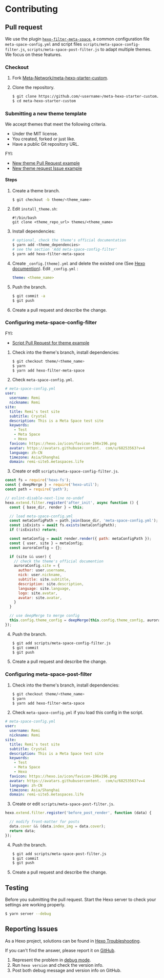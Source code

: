 # Contributing

## Pull request

We use the plugin [`hexo-filter-meta-space`](https://www.npmjs.com/package/hexo-filter-meta-space), a common configuration file `meta-space-config.yml` and script files `scripts/meta-space-config-filter.js`, `scripts/meta-space-post-filter.js` to adapt multiple themes. We focus on these features.

### Checkout

1. Fork [Meta-Network/meta-hexo-starter-custom](https://github.com/Meta-Network/meta-hexo-starter-custom).
2. Clone the repository.

    ``` bash
    $ git clone https://github.com/<username>/meta-hexo-starter-custom.git
    $ cd meta-hexo-starter-custom
    ```
### Submitting a new theme template

We accept themes that meet the following criteria.

- Under the MIT license.
- You created, forked or just like.
- Have a public Git repository URL.

FYI: 

- [New theme Pull Request example](https://github.com/Meta-Network/meta-hexo-starter-custom/pull/8)
- [New theme request Issue example](https://github.com/Meta-Network/meta-hexo-starter-custom/issues/7)

#### Steps

1. Create a theme branch.

    ``` bash
    $ git checkout -b theme/<theme_name>
    ```
   
2. Edit `install_theme.sh`:

    ```shell
    #!/bin/bash
    git clone <theme_repo_url> themes/<theme_name>
    ```

3. Install dependencies:
   
    ```bash
    # optional, check the theme's official documentation
    $ yarn add <theme_dependencies>
    # see the section 'Add meta-space-config-filter'
    $ yarn add hexo-filter-meta-space 
    ```

4. Create `_config.[theme].yml` and delete the existed one (See [Hexo documention](https://hexo.io/docs/configuration#Alternate-Theme-Config)). Edit `_config.yml` :
    ```yaml
    theme: <theme_name>
    ```

5. Push the branch.

    ``` bash
    $ git commit -a
    $ git push
    ```

6. Create a pull request and describe the change.

### Configuring meta-space-config-filter

FYI:

- [Script Pull Request for theme example](https://github.com/Meta-Network/meta-hexo-starter-custom/pull/3)

1. Check into the theme's branch, install dependencies:

    ``` bash
    $ git checkout theme/<theme_name>
    $ yarn
    $ yarn add hexo-filter-meta-space
    ```

2. Check `meta-space-config.yml`.  

```yaml
# meta-space-config.yml
user:
  username: Remi
  nickname: Remi
site:
  title: Remi's test site
  subtitle: Crystal
  description: This is a Meta Space test site
  keywords:
    - Test
    - Meta Space
    - Hexo
  favicon: https://hexo.io/icon/favicon-196x196.png
  avatar: https://avatars.githubusercontent.  com/u/68253563?v=4
  language: zh-CN
  timezone: Asia/Shanghai
  domain: remi-site5.metaspaces.life
```

3. Create or edit `scripts/meta-space-config-filter.js`. 

```js
const fs = require('hexo-fs');
const { deepMerge } = require('hexo-util');
const path = require('path');

// eslint-disable-next-line no-undef
hexo.extend.filter.register('after_init', async function () {
  const { base_dir, render } = this;

  // load meta-space-config.yml
  const metaConfigPath = path.join(base_dir, 'meta-space-config.yml');
  const isExists = await fs.exists(metaConfigPath);
  if (!isExists) return;

  const metaConfig = await render.render({ path: metaConfigPath });
  const { user, site } = metaConfig;
  const auroraConfig = {};

  if (site && user) {
    // check the theme's official documention
    auroraConfig.site = {
      author: user.username,
      nick: user.nickname,
      subtitle: site.subtitle,
      description: site.description,
      language: site.language,
      logo: site.avatar,
      avatar: site.avatar,
    }
  }

  // use deepMerge to merge config
  this.config.theme_config = deepMerge(this.config.theme_config, auroraConfig);
});
```

4. Push the branch.

    ``` bash
    $ git add scripts/meta-space-config-filter.js
    $ git commit
    $ git push
    ```

5. Create a pull request and describe the change.

### Configuring meta-space-post-filter

1. Check into the theme's branch, install dependencies:

    ``` bash
    $ git checkout theme/<theme_name>
    $ yarn
    $ yarn add hexo-filter-meta-space
    ```

2. Check `meta-space-config.yml` if you load this config in the script.

```yaml
# meta-space-config.yml
user:
  username: Remi
  nickname: Remi
site:
  title: Remi's test site
  subtitle: Crystal
  description: This is a Meta Space test site
  keywords:
    - Test
    - Meta Space
    - Hexo
  favicon: https://hexo.io/icon/favicon-196x196.png
  avatar: https://avatars.githubusercontent.  com/u/68253563?v=4
  language: zh-CN
  timezone: Asia/Shanghai
  domain: remi-site5.metaspaces.life
```

3. Create or edit `scripts/meta-space-post-filter.js`.

```js
hexo.extend.filter.register('before_post_render', function (data) {

  // modify front-matter for posts
  data.cover && (data.index_img = data.cover);
  return data;
});
```

4. Push the branch.

    ``` bash
    $ git add scripts/meta-space-post-filter.js
    $ git commit
    $ git push
    ```

5. Create a pull request and describe the change.


## Testing

Before you submitting the pull request. Start the Hexo server to check your settings are working properly.

``` bash
$ yarn server --debug
```

## Reporting Issues

As a Hexo project, solutions can be found in [Hexo Troubleshooting](https://hexo.io/docs/troubleshooting.html).

If you can't find the answer, please report it on [GitHub](https://github.com/Meta-Network/meta-hexo-starter-custom/issues).
 
1. Represent the problem in [debug mode](https://hexo.io/docs/commands.html#Debug_mode).
2. Run `hexo version` and check the version info.
3. Post both debug message and version info on GitHub.
